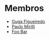 # Membros
* [Guga Figueiredo](https://github.com/gugabfigueiredo)
* [Paulo Mirilli](https://github.com/NanComSustagen)
* [Foo Bar](https://github.com/foobar)
